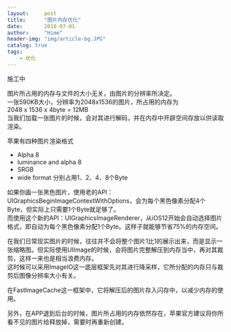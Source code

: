 ```yaml
---
layout:     post
title:      "图片内存优化"
date:       2018-07-01
author:     "Hime"
header-img: "img/article-bg.JPG"
catalog: true
tags:
    - 优化
---
```


施工中

图片所占用的内存与文件的大小无关，由图片的分辨率所决定。  
一张590KB大小，分辨率为2048x1536的图片，所占用的内存为  
2048 x 1536 x 4byte = 12MB  
当我们加载一张图片的时候，会对其进行解码，并在内存中开辟空间存放以供读取渲染。

苹果有四种图片渲染格式  
- Alpha 8
- luminance and alpha 8
- SRGB
- wide format
分别占用1、2、4、8个Byte
  
如果你画一张黑色图片，使用老的API：UIGraphicsBeginImageContextWithOptions，会为每个黑色像素分配4个Byte，但实际上只需要1个Byte就足够了。  
而使用这个新的API：UIGraphicsImageRenderer，从iOS12开始会自动选择图片格式，即自动为每个黑色像素分配1个Byte。这样子就能够节省75%的内存空间。

在我们日常现实图片的时候，往往并不会将整个图片1比1的展示出来，而是显示一张缩略图。但实际使用UIImage的时候，会将图片完整解压到内存当中，再对其裁剪，这样一来也是相当浪费内存。  
这时候可以采用ImageIO这一底层框架先对其进行降采样，它所分配的内存只与裁剪后图像分辨率大小有关。

在FastImageCache这一框架中，它将解压后的图片存入闪存中，以减少内存的使用。

另外，在APP退到后台的时候，图片所占用的内存依然存在，苹果官方建议将你所看不见的图片给释放掉，需要时再重新创建。


